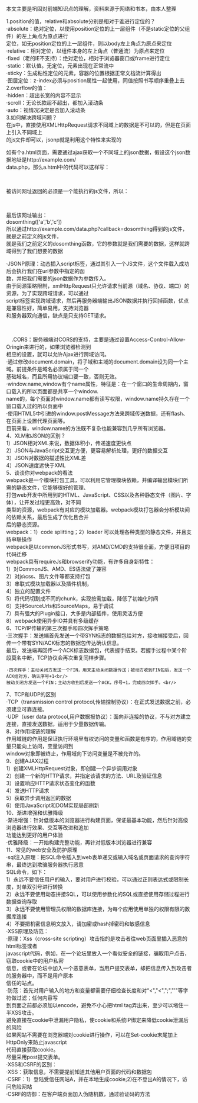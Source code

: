 本文主要是巩固对前端知识点的理解，资料来源于网络和书本，由本人整理

1.position的值，relative和absolute分别是相对于谁进行定位的？<br/>
 ·absolute：绝对定位，以使用position定位的上一层组件（不是static定位的父组件）的左上角点为原点进行<br/>
 定位，如无position定位的上一层组件，则以body左上角点为原点来定位<br/>
 ·relative：相对定位，以组件本身的左上角点（普通流）为原点来定位<br/>
 ·fixed（老的IE不支持）：绝对定位，相对于浏览器窗口或frame进行定位<br/>
 ·static：默认值。无定位，元素出现在正常流中<br/>
 ·sticky：生成粘性定位的元素，容器的位置根据正常文档流计算得出<br/>
 ·图层定位：z-index必须与position属性一起使用，同值按照书写顺序重叠上去<br/>
2.overflow的值：<br/>
 ·hidden：超出长宽的内容不显示<br/>
 ·scroll：无论长款超不超出，都加入滚动条<br/>
 ·auto：视情况决定是否加入滚动条<br/>
3.如何解决跨域问题？<br/>
 在js中，直接使用XMLHttpRequest请求不同域上的数据是不可以的，但是在页面上引入不同域上<br/>
 的js文件却可以，jsonp就是利用这个特性来实现的<br/>
 
 如有个a.html页面，需要通过ajax获取一个不同域上的json数据，假设这个json数据地址是http://example.com/<br/>
 data.php，那么a.html中的代码可以这样写：<br/>
 <script>
 function dosomthing(jsondata){
   ／／处理获得的数据
   }
 </script>
 <script src="http://example.com/data.php?callback=dosomthing"></script><br/>
 被访问网址返回的必须是一个能执行的js文件，所以：<br/>
 <?php
 $callback = $GET['callback'];
 $data = array('a,b,c');
 echo $callback.'('.json_encode($data).'$data).')';
 ?><br/>
 最后该网址输出：<br/>
 dosomthing(['a','b','c'])<br/>
 所以通过http://example.com/data.php?callback=dosomthing得到的js文件，就是之前定义的js文件，<br/>
 就是我们之前定义的dosomthing函数，它的参数就是我们需要的数据，这样就跨域得到了我们想要的数据<br/>
 
 ·JSONP原理：动态插入script标签，通过其引入一个JS文件，这个文件载入成功后会执行我们在url参数中指定的函<br/>
 数，并把我们需要的json数据作为参数传入。<br/>
 由于同源策略限制，xmlHttpRequest只允许请求当前源（域名、协议、端口）的资源，为了实现跨域请求，可以通过<br/>
 script标签实现跨域请求，然后再服务器端输出JSON数据并执行回掉函数，优点是兼容性好，简单易用，支持浏览器<br/>
 和服务器双向通信，缺点是只支持GET请求。<br/>
 <script>
     function createJS(sUrl){
        var oScript = document.createElement('script');
        oScript.type = 'text/javascript';
        oScript.src = sUrl;
        document.getElementsByTagName('head')[0].appendChild(oScript);
     }
     
     createJS('jsonp.js');
     box({
         'name':'test'
     });
     
     function box(json){
         alert(json.name);
     }
	 </script><br/>
     
 .CORS：服务器端对CORS的支持，主要是通过设置Access-Control-Allow-Oringin来进行的，如果浏览器检测到<br/>
 相应的设置，就可以允许Ajax进行跨域访问。<br/>
 ·通过修改document.domain，将子域和主域的document.domain设为同一个主域。前提条件是域名必须属于同一个<br/>
 基础域名，而且所用协议端口要一致，否则无效。<br/>
 ·window.name,window有个name属性，特征是：在一个窗口的生命周期内，窗口载入的所以页面都是共享一个window.<br/>
 name的，每个页面对window.name都有读写权限，window.name持久存在一个窗口载入过的所以页面中<br/>
 ·使用HTML5中引进的window.postMessage方法来跨域传送数据，还有flash、在页面上设置代理页面等。<br/>
 目前来看，window.name的方法既不复杂也能兼容到几乎所有浏览器。<br/>
4、XLM和JSON的区别？<br/>
	1）JSON相对XML来说，数据体积小，传递速度更快点<br/>
	2）JSON与JavaScript交互更方便，更容易解析处理，更好的数据交互<br/>
	3）JSON对数据的描述性比XML差<br/>
	4）JSON速度远快于XML<br/>
5、谈谈你对webpack的看法<br/>
	webpack是一个模块打包工具，可以利用它管理模块依赖，并编译输出模块们所需的静态文件，它能够很好的管理、<br/>
	打包web开发中所用到的HTML、JavaScript、CSS以及各种静态文件（图片、字体），让开发过程更高效，对不同<br/>
	类型的资源，webpack有对应的模块加载器。webpack模块打包器会分析模块间的依赖关系，最后生成了优化且合并<br/>
	后的静态资源。<br/>
	webpack：1）code splitting；2）loader 可以处理各种类型的静态文件，并且支持串联操作<br/>
	webpack是以commonJS形式书写，对AMD/CMD的支持很全面，方便旧项目的代码迁移<br/>
	webpack具有requireJs和browserify功能，有许多自身新特性：<br/>
		1）对CommonJS、AMD、ES语法做了兼容<br/>
		2）对js\css、图片文件等都支持打包<br/>
		3）串联式模块加载器以及插件机制，<br/>
		4）独立的配置文件<br/>
		5）将代码切割成不同的chunk，实现按需加载，降低了初始化时间<br/>
		6）支持SourceUrls和SourceMaps，易于调试<br/>
		7）具有强大的Plugin接口，大多是内部插件，使用灵活方便<br/>
		8）webpack使用异步IO并具有多级缓存<br/>
6、TCP/IP传输的第三次握手和四次挥手策略<br/>
	·三次握手：发送端首先发送一个带SYN标志的数据包给对方，接收端接受后，回传一个带有SYN/ACK标志的数据包传达确认信息。<br/>
	最后，发送端再回传一个ACK标志数据包，代表握手结束。若握手过程中某个阶段莫名中断，TCP协议会再次重复同样步骤。<br/>
	
	·四次挥手：主动关闭方发送一个FIN，用来主动关闭数据传送；被动方收到FIN包后，发送一个ACK给对方，确认序号+1<br/>
	被动关闭方发送一个FIN；主动方收到后发送一个ACK，序号+1，完成四次挥手。<br/>
7、TCP和UDP的区别<br/>
	·TCP（transmission control protocol,传输控制协议）：在正式发送数据之前，必须建立可靠连接。<br/>
	·UDP（user data protocol,用户数据报协议）：面向非连接的协议，不与对方建立连接，直接发送数据，适用于少量数据传输。<br/>
8、对作用域链的理解<br/>
	作用域链的作用是保证执行环境里有权访问的变量和函数是有序的，作用域链的变量只能向上访问，变量访问到<br/>
	window对象即被终止，作用域向下访问变量是不被允许的。<br/>
9、创建AJAX过程<br/>
	1）创建XMLHttpRequest对象，即创建一个异步调用对象<br/>
	2）创建一个新的HTTP请求，并指定该请求的方法、URL及验证信息<br/>
	3）设置响应HTTP请求状态变化的函数<br/>
	4）发送HTTP请求<br/>
	5）获取异步调用返回的数据<br/>
	6）使用JavaScript和DOM实现局部刷新<br/>
10、渐进增强和优雅降级<br/>
	·渐进增强：针对低版本的浏览器进行构建页面，保证最基本功能，然后针对高级浏览器进行效果、交互等改进和追加<br/>
	功能达到更好的用户体验<br/>
	·优雅降级：一开始构建完整功能，再针对低版本浏览器进行兼容<br/>
11、常见的web安全及防护原理<br/>
	·sql注入原理：把SQL命令插入到web表单递交或输入域名或页面请求的查询字符串，最终达到欺骗服务器执行恶意<br/>
	SQL命令，如下：<br/>
		1）永远不要信任用户的输入，要对用户进行校验，可以通过正则表达式或限制长度，对单双引号进行转换<br/>
		2）永远不要使用动态拼接SQL，可以使用参数化的SQL或直接使用存储过程进行数据查询存取<br/>
		3）永远不要使用管理员权限的数据库连接，为每个应用使用单独的权限有限的数据库连接<br/>
		4）不要把机密信息明文放入，请加密或hash掉密码和敏感信息<br/>
	·XSS原理及防范：<br/>
		·原理：Xss（cross-site scripting）攻击指的是攻击者往web页面里插入恶意的html标签或者<br/>
		javascript代码，例如，在一个论坛里放入一个看似安全的链接，骗取用户点击，窃取cookie中的用户私密<br/>
		信息，或者在论坛中加入一个恶意表单，当用户提交表单，却把信息传入到攻击者的服务器中，而不是用户原本<br/>
		信任的站点。<br/>
		·防范：首先对用户输入的地方和变量都需要仔细检查长度和对“<","<",";","'"等字符做过滤；任何内容写<br/>
		到页面之前都必须加以encode，避免不小心把html tag弄出来，至少可以堵住一半XSS攻击。<br/>
		避免直接在cookie中泄漏用户隐私，使cookie和系统IP绑定来降低cookie泄漏后的风险<br/>
		如果网站不需要在浏览器端对cookie进行操作，可以在Set-cookie末尾加上HttpOnly来防止javascript<br/>
		代码直接获取cookie。<br/>
		尽量采用post提交表单。<br/>
	  ·XSS和CSRF的区别：<br/>
	  		·XSS：获取信息，不需要提前知道其他用户页面的代码和数据包<br/>
			·CSRF：1）登陆受信任网站A，并在本地生成cookie;2)在不登出A的情况下，访问危险网站<br/>
	  ·CSRF的防御：在客户端页面加入伪随机数，通过验证码的方法<br/>
	
	

     
